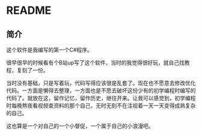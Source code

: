 # README

## 简介

这个软件是我编写的第一个C#程序。

很早很早的时候看有个B站up写了这个软件，当时的我觉得很好玩，就自己找教程，复刻了一份。

当时没有基础，只是写着玩，代码写得应该很是乱套了。现在也不愿意去修改优化代码。一方面是懒得去整理，一方面也是不愿去破坏这份少有的初学编程时编写的代码了。就放在这，留作记忆，留作历史，继往开来。让我可以感觉到，初学编程时每晚熬夜看视频查资料的那个自己，无时无刻不在注视着一天一天变得成熟复杂的自己。

这也算是一个对自己的一个小督促，一个属于自己的小浪漫吧。
